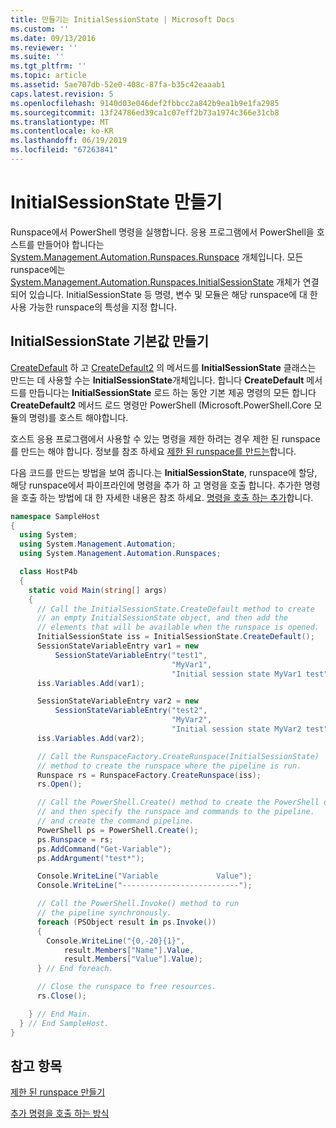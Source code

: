 ```yaml
---
title: 만들기는 InitialSessionState | Microsoft Docs
ms.custom: ''
ms.date: 09/13/2016
ms.reviewer: ''
ms.suite: ''
ms.tgt_pltfrm: ''
ms.topic: article
ms.assetid: 5ae707db-52e0-408c-87fa-b35c42eaaab1
caps.latest.revision: 5
ms.openlocfilehash: 9140d03e046def2fbbcc2a842b9ea1b9e1fa2985
ms.sourcegitcommit: 13f24786ed39ca1c07eff2b73a1974c366e31cb8
ms.translationtype: MT
ms.contentlocale: ko-KR
ms.lasthandoff: 06/19/2019
ms.locfileid: "67263841"
---
```

# <a name="creating-an-initialsessionstate"></a>InitialSessionState 만들기

Runspace에서 PowerShell 명령을 실행합니다.
응용 프로그램에서 PowerShell을 호스트를 만들어야 합니다는 [System.Management.Automation.Runspaces.Runspace](/dotnet/api/System.Management.Automation.Runspaces.Runspace) 개체입니다.
모든 runspace에는 [System.Management.Automation.Runspaces.InitialSessionState](/dotnet/api/System.Management.Automation.Runspaces.InitialSessionState) 개체가 연결 되어 있습니다.
InitialSessionState 등 명령, 변수 및 모듈은 해당 runspace에 대 한 사용 가능한 runspace의 특성을 지정 합니다.

## <a name="create-a-default-initialsessionstate"></a>InitialSessionState 기본값 만들기

[CreateDefault](/dotnet/api/System.Management.Automation.Runspaces.InitialSessionState.CreateDefault) 하 고 [CreateDefault2](/dotnet/api/System.Management.Automation.Runspaces.InitialSessionState.CreateDefault2) 의 메서드를 **InitialSessionState** 클래스는 만드는 데 사용할 수는 **InitialSessionState**개체입니다.
합니다 **CreateDefault** 메서드를 만듭니다는 **InitialSessionState** 로드 하는 동안 기본 제공 명령의 모든 합니다 **CreateDefault2** 메서드 로드 명령만 PowerShell (Microsoft.PowerShell.Core 모듈의 명령)를 호스트 해야합니다.

호스트 응용 프로그램에서 사용할 수 있는 명령을 제한 하려는 경우 제한 된 runspace를 만드는 해야 합니다.
정보를 참조 하세요 [제한 된 runspace를 만드는](creating-a-constrained-runspace.md)합니다.

다음 코드를 만드는 방법을 보여 줍니다.는 **InitialSessionState**, runspace에 할당, 해당 runspace에서 파이프라인에 명령을 추가 하 고 명령을 호출 합니다.
추가한 명령을 호출 하는 방법에 대 한 자세한 내용은 참조 하세요. [명령을 호출 하는 추가](adding-and-invoking-commands.md)합니다.

```csharp
namespace SampleHost
{
  using System;
  using System.Management.Automation;
  using System.Management.Automation.Runspaces;

  class HostP4b
  {
    static void Main(string[] args)
    {
      // Call the InitialSessionState.CreateDefault method to create
      // an empty InitialSessionState object, and then add the
      // elements that will be available when the runspace is opened.
      InitialSessionState iss = InitialSessionState.CreateDefault();
      SessionStateVariableEntry var1 = new
          SessionStateVariableEntry("test1",
                                    "MyVar1",
                                    "Initial session state MyVar1 test");
      iss.Variables.Add(var1);

      SessionStateVariableEntry var2 = new
          SessionStateVariableEntry("test2",
                                    "MyVar2",
                                    "Initial session state MyVar2 test");
      iss.Variables.Add(var2);

      // Call the RunspaceFactory.CreateRunspace(InitialSessionState)
      // method to create the runspace where the pipeline is run.
      Runspace rs = RunspaceFactory.CreateRunspace(iss);
      rs.Open();

      // Call the PowerShell.Create() method to create the PowerShell object,
      // and then specify the runspace and commands to the pipeline.
      // and create the command pipeline.
      PowerShell ps = PowerShell.Create();
      ps.Runspace = rs;
      ps.AddCommand("Get-Variable");
      ps.AddArgument("test*");

      Console.WriteLine("Variable             Value");
      Console.WriteLine("--------------------------");

      // Call the PowerShell.Invoke() method to run
      // the pipeline synchronously.
      foreach (PSObject result in ps.Invoke())
      {
        Console.WriteLine("{0,-20}{1}",
            result.Members["Name"].Value,
            result.Members["Value"].Value);
      } // End foreach.

      // Close the runspace to free resources.
      rs.Close();

    } // End Main.
  } // End SampleHost.
}
```

## <a name="see-also"></a>참고 항목

[제한 된 runspace 만들기](creating-a-constrained-runspace.md)

[추가 명령을 호출 하는 방식](adding-and-invoking-commands.md)

